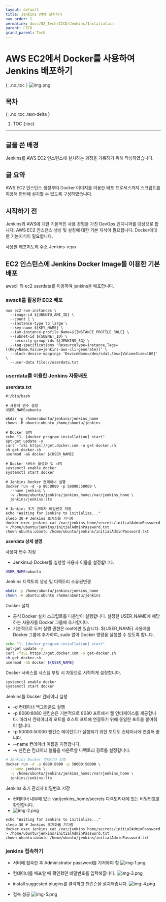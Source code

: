 ```yaml
---
layout: default
title: Jenkins VM에 설치하기
nav_order: 1
permalink: docs/02_Tech/CICD/Jenkins/Installation
parent: CICD
grand_parent: Tech
---
```


# AWS EC2에서 Docker를 사용하여 Jenkins 배포하기
{: .no_toc }
![img.png](img.png)

## 목차
{: .no_toc .text-delta }

1. TOC
{:toc}

---

## 글을 쓴 배경

Jenkins를 AWS EC2 인스턴스에 설치하는 과정을 기록하기 위해 작성하였습니다.

## 글 요약

AWS EC2 인스턴스 생성부터 Docker 이미지를 이용한 배포 프로세스까지 스크립트를 이용해 한번에 설치할 수 있도록 구성하였습니다.

## 시작하기 전

Jenkins와 AWS에 대한 기본적인 사용 경험을 가진 DevOps 엔지니어를 대상으로 합니다. 
AWS EC2 인스턴스 생성 및 설정에 대한 기본 지식이 필요합니다.
Docker에대한 기본지식이 필요합니다.

사용한 레포지토리 주소 Jenkins-repo

## EC2 인스턴스에 Jenkins Docker Image를 이용한 기본 배포

awscli 와 ec2 userdata를 이용하여 jenkins을 배포합니다.

### awscli를 활용한 EC2 배포
```shell
aws ec2 run-instances \
  --image-id ${UBUNTU_AMI_ID} \
  --count 1 \
  --instance-type t3.large \
  --key-name ${KEY_NAME} \
  --iam-instance-profile Name=${INSTANCE_PROFILE_ROLE} \
  --subnet-id ${SUBNET_ID} \
  --security-group-ids ${JENKINS_SG} \
  --tag-specifications 'ResourceType=instance,Tags=[{Key=Name,Value=jenkins-aws-cli-generate}]' \
  --block-device-mappings 'DeviceName=/dev/sda1,Ebs={VolumeSize=100}' \
  --user-data file://userdata.txt
``` 

### userdata를 이용한 Jenkins 자동배포

**userdata.txt**
```shell
#!/bin/bash

# 사용자 변수 설정
USER_NAME=ubuntu

mkdir -p /home/ubuntu/jenkins/jenkins_home
chown -R ubuntu:ubuntu /home/ubuntu/jenkins

# Docker 설치
echo "1. [docker program installation] start"
apt-get update -y
curl -fsSL https://get.docker.com -o get-docker.sh
sh get-docker.sh
usermod -aG docker ${USER_NAME}

# Docker 서비스 활성화 및 시작
systemctl enable docker
systemctl start docker

# Jenkins Docker 컨테이너 실행
docker run -d -p 80:8080 -p 50000:50000 \
  --name jenkins \
  -v /home/ubuntu/jenkins/jenkins_home:/var/jenkins_home \
  jenkins/jenkins:lts

# Jenkins 초기 관리자 비밀번호 저장
echo "Waiting for Jenkins to initialize..."
sleep 30 # Jenkins 초기화를 기다림
docker exec jenkins cat /var/jenkins_home/secrets/initialAdminPassword > /home/ubuntu/jenkins/initialAdminPassword.txt
chown ubuntu:ubuntu /home/ubuntu/jenkins/initialAdminPassword.txt

```

**userdata 상세 설명**

사용자 변수 지정
* Jenkins과 Docker를 실행할 사용자 이름을 설정합니다.
```bash
USER_NAME=ubuntu
 ```

Jenkins 디렉토리 생성 및 디렉토리 소유권변경
```bash
mkdir -p /home/ubuntu/jenkins/jenkins_home
chown -R ubuntu:ubuntu /home/ubuntu/jenkins
 ```

Docker 설치
* 공식 Docker 설치 스크립트를 다운받아 실행합니다. 설정한 USER_NAME에 해당하는 사용자를 Docker 그룹에 추가합니다.
* 기본적으로 도커 실행 권한은 root에만 있습니다. ${USER_NAME} 사용자를 Docker 그룹에 추가하여, sudo 없이 Docker 명령을 실행할 수 있도록 합니다.

```bash
echo "1. [docker program installation] start"
apt-get update -y
curl -fsSL https://get.docker.com -o get-docker.sh
sh get-docker.sh
usermod -aG docker ${USER_NAME}
 ```

Docker 서비스를 시스템 부팅 시 자동으로 시작하게 설정합니다.
```bash
systemctl enable docker
systemctl start docker
```

Jenkins를 Docker 컨테이너 실행
  * -d 컨테이너 백그라운드 실행
  * -p 8080:8080 젠킨슨은 기본적으로 8080 포트에서 웹 인터페이스를 제공합니다. 따라서 컨테이너의 포트를 호스트 포트에 연결하기 위해 동일한 포트를 붙여줘야 합니다.
  * -p 50000:50000 젠킨슨 에이전트가 실행되기 위한 포트도 컨테이너에 연결해 줍니다.
  * --name 컨테이너 이름을 지정합니다.
  * -v 젠킨슨 컨테이너 볼륨을 마운트할 디렉토리 경로를 설정합니다.

```bash
# Jenkins Docker 컨테이너 실행
docker run -d -p 8080:8080 -p 50000:50000 \
  --name jenkins \
  -v /home/ubuntu/jenkins/jenkins_home:/var/jenkins_home \
  jenkins/jenkins:lts
  ```

Jenkins 초기 관리자 비밀번호 저장
* 컨테이너 내부에 있는 var/jenkins_home/secrets 디렉토리내에 있는 비밀번호를 확인합니다.
* ![img-2.png](img-2.png)
```shell
echo "Waiting for Jenkins to initialize..."
sleep 30 # Jenkins 초기화를 기다림
docker exec jenkins cat /var/jenkins_home/secrets/initialAdminPassword > /home/ubuntu/jenkins/initialAdminPassword.txt
chown ubuntu:ubuntu /home/ubuntu/jenkins/initialAdminPassword.txt
```

### jenkins 접속하기

* 서버에 접속한 후 Administrator password를 가져와야 함
  ![img-1.png](img-1.png)
* 컨테이너를 배포할 때 확인했던 비밀번호를 입력해줍니다.
![img-3.png](img-3.png)

* install suggested plugins를 클릭하고 젠킨슨을 설치해줍니다.
![img-4.png](img-4.png)
* 접속 성공
![img-5.png](img-5.png)



